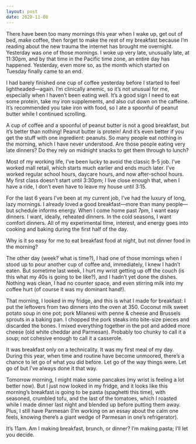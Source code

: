 ```yaml
---
layout: post
date: 2020-11-08
---
```


There have been too many mornings this year when I wake up, get out of bed, make coffee, then forget to make the rest of my breakfast because I’m reading about the new trauma the internet has brought me overnight. Yesterday was one of those mornings. I woke up very late, unusually late, at 11:30pm, and by that time in the Pacific time zone, an entire day has happened. Yesterday, even more so, as the month which started on Tuesday finally came to an end.

I had barely finished one cup of coffee yesterday before I started to feel lightheaded—again. I’m clinically anemic, so it’s not unusual for me, especially when I haven’t been eating well. It’s a good sign I need to eat some protein, take my iron supplements, and also cut down on the caffeine. It’s recommended you take iron with food, so I ate a spoonful of peanut butter while I continued scrolling.

A cup of coffee and a spoonful of peanut butter is not a good breakfast, but it’s better than nothing! Peanut butter is protein! And it’s even better if you get the stuff with one ingredient: peanuts. So many people eat nothing in the morning, which I have never understood. Are those people eating very late dinners? Do they rely on midnight snacks to get them through to lunch? 

Most of my working life, I’ve been lucky to avoid the classic 9-5 job. I’ve worked mall retail, which starts much earlier and ends much later. I’ve worked regular school hours, daycare hours, and now after-school hours. My first class doesn’t start until 3:30pm; I live close enough that, when I have a ride, I don’t even have to leave my house until 3:15. 

For the last 6 years I’ve been at my current job, I’ve had the luxury of long, lazy mornings. I already loved a good breakfast—more than many people—but schedule informs energy. When I come home past 7pm, I want easy dinners. I want, ideally, reheated dinners. In the cold seasons, I want comfort dinners. All of my experimental time, interest, and energy goes into cooking and baking during the first half of the day.

Why is it so easy for me to eat breakfast food at night, but not dinner food in the morning?

The other day (week? what is time?), I had one of those mornings when I stood up to pour another cup of coffee and, immediately, I knew I hadn’t eaten. But sometime last week, I hurt my wrist getting up off the couch (is this what my 40s is going to be like?), and I hadn’t yet done the dishes. Nothing was clean, I had no counter space, and even stirring milk into my coffee hurt (of course it was my dominant hand!). 

That morning, I looked in my fridge, and this is what I made for breakfast: I put the leftovers from two dinners into the oven at 350. Coconut milk sweet potato soup in one pot; pork Milanesi with penne & cheese and Brussels sprouts in a baking pan. I chopped the pork steaks into bite-size pieces and discarded the bones. I mixed everything together in the pot and added more cheese (old white cheddar and Parmesan). Probably too chunky to call it a soup; not cohesive enough to call it a casserole. 

It was breakfast only on a technicality. It was my first meal of my day. During this year, when time and routine have become unmoored, there’s a chance to let go of what you did before. Let go of the way things were. Let go of but I’ve always done it that way.

Tomorrow morning, I might make some pancakes (my wrist is feeling a lot better now). But I just now looked in my fridge, and it looks like this morning’s breakfast is going to be pasta (spaghetti this time), with seasoned, crumbled tofu, and the last of the tomatoes, which I roasted while I made dinner last night and blended up before putting them away. Plus, I still have Parmesan (I’m working on an essay about the calm one feels, knowing there’s a giant wedge of Parmesan in one’s refrigerator). 

It’s 11am. Am I making breakfast, brunch, or dinner? I’m making pasta; I’ll let you decide.
